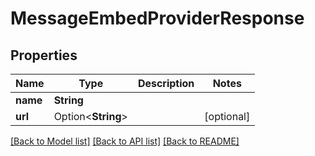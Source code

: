 # MessageEmbedProviderResponse

## Properties

Name | Type | Description | Notes
------------ | ------------- | ------------- | -------------
**name** | **String** |  | 
**url** | Option<**String**> |  | [optional]

[[Back to Model list]](../README.md#documentation-for-models) [[Back to API list]](../README.md#documentation-for-api-endpoints) [[Back to README]](../README.md)


